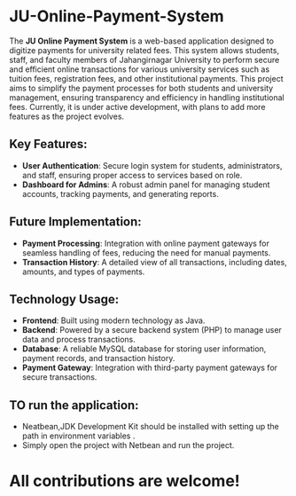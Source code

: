 # JU-Online-Payment-System

The **JU Online Payment System** is a web-based application designed to digitize payments for university related fees. This system allows students, staff, and faculty members of Jahangirnagar University to perform secure and efficient online transactions for various university services such as tuition fees, registration fees, and other institutional payments. This project aims to simplify the payment processes for both students and university management, ensuring transparency and efficiency in handling institutional fees. Currently, it is under active development, with plans to add more features as the project evolves.

## Key Features:
- **User Authentication**: Secure login system for students, administrators, and staff, ensuring proper access to services based on role.
- **Dashboard for Admins**: A robust admin panel for managing student accounts, tracking payments, and generating reports.

## Future Implementation:
- **Payment Processing**: Integration with online payment gateways for seamless handling of fees, reducing the need for manual payments.
- **Transaction History**: A detailed view of all transactions, including dates, amounts, and types of payments.

## Technology Usage:
- **Frontend**: Built using modern technology as Java.
- **Backend**: Powered by a secure backend system (PHP) to manage user data and process transactions.
- **Database**: A reliable MySQL database for storing user information, payment records, and transaction history.
- **Payment Gateway**: Integration with third-party payment gateways for secure transactions.

## TO run the application:
- Neatbean,JDK Development Kit should be installed with setting up the path in environment variables .
- Simply open the project with Netbean and run the project.

# All contributions are welcome!

